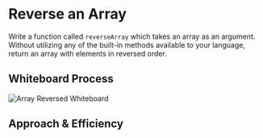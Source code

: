 # Reverse an Array

Write a function called `reverseArray` which takes an array as an argument. Without utilizing any of the built-in methods available to your language, return an array with elements in reversed order.

## Whiteboard Process

![Array Reversed Whiteboard](../assests/array-reverse.png)

## Approach & Efficiency

